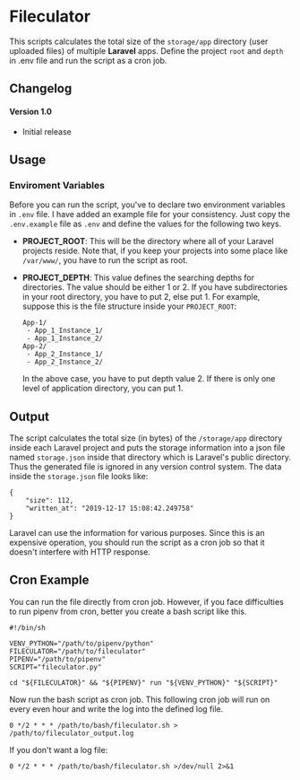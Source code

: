 # Fileculator

This scripts calculates the total size of the `storage/app`
directory (user uploaded files) of multiple **Laravel** apps. 
Define the project `root` and `depth` in .env file and run 
the script as a cron job.

Changelog
------
#### Version 1.0
 - Initial release

Usage
------
### Enviroment Variables
Before you can run the script, you've to declare two environment variables 
in `.env` file. I have added an example file for your consistency. Just copy
the `.env.example` file as `.env` and define the values for the following two 
keys.
 - **PROJECT_ROOT**: This will be the directory where all of your Laravel
 projects reside. Note that, if you keep your projects into some place like
 `/var/www/`, you have to run the script as root.
 
 - **PROJECT_DEPTH**: This value defines the searching depths for directories.
 The value should be either 1 or 2. If you have subdirectories in your root 
 directory, you have to put 2, else put 1. For example, suppose this is the file
 structure inside your `PROJECT_ROOT`:
 
   ```
   App-1/
    - App_1_Instance_1/
    - App_1_Instance_2/
   App-2/
    - App_2_Instance_1/
    - App_2_Instance_2/
   ``` 
   In the above case, you have to put depth value 2. If there is only one
   level of application directory, you can put 1.


Output
------
The script calculates the total size (in bytes) of the `/storage/app` directory 
inside each Laravel project and puts the storage information into a json file 
named `storage.json` inside that directory which is Laravel's public directory. 
Thus the generated file is ignored in any version control system. The data inside the 
`storage.json` file looks like:

```
{
    "size": 112, 
    "written_at": "2019-12-17 15:08:42.249758"
}
```

Laravel can use the information for various purposes. Since this is an expensive operation, 
you should run the script as a cron job so that it doesn't interfere with HTTP response.

Cron Example
------------

You can run the file directly from cron job. However, if you face difficulties to run pipenv from cron, better you create a bash script like this.
```
#!/bin/sh

VENV_PYTHON="/path/to/pipenv/python"
FILECULATOR="/path/to/fileculator"
PIPENV="/path/to/pipenv"
SCRIPT="fileculator.py"

cd "${FILECULATOR}" && "${PIPENV}" run "${VENV_PYTHON}" "${SCRIPT}"
```

Now run the bash script as cron job. This following cron job will run on every even hour and write the log into the defined log file.
```
0 */2 * * * /path/to/bash/fileculator.sh > /path/to/fileculator_output.log
```

If you don't want a log file:
```
0 */2 * * * /path/to/bash/fileculator.sh >/dev/null 2>&1
```